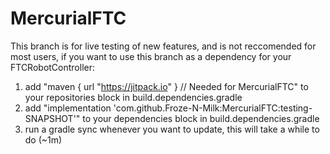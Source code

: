 # MercurialFTC

This branch is for live testing of new features, and is not reccomended for most users, if you want to use this branch as a dependency for your FTCRobotController:
1. add "maven { url "https://jitpack.io" } // Needed for MercurialFTC" to your repositories block in build.dependencies.gradle
2. add "implementation 'com.github.Froze-N-Milk:MercurialFTC:testing-SNAPSHOT'" to your dependencies block in build.dependencies.gradle
3. run a gradle sync whenever you want to update, this will take a while to do (~1m)
